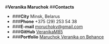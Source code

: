#**Veranika Maruchok**
##**Contacts**
* ###**City** Minsk, Belarus
* ###**Phone** +375 (29) 253 54 38
* ###**E-mail** [moruchokv@gmail.com](https://mail.google.com/mail)
* ###**GitHub** [VeranikaM85](https://github.com/VeranikaM85)
* ###**Portfolio** [Maruchok Veranika on Behance](https://www.behance.net/5a052c36)
